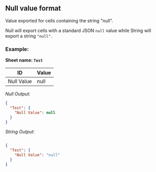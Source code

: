 Null value format
-----------------
Value exported for cells containing the string "null".

Null will export cells with a standard JSON `null` value while String will export a string `"null"`.

### Example: ###

**Sheet name: `Test`**

ID | Value
-- | -----
Null Value | null

*Null Output:*
```json
{
  "Test": {
    "Null Value": null
  }
}
```

*String Output:*
```json

{
  "Test": {
    "Null Value": "null"
  }
}
```
